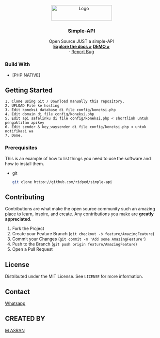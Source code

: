 <br />
<p align="center">
  <a href="https://github.com/ridped/simple-api">
    <img src="https://www.ridped.com/way/logo.png" alt="Logo" width="199" height="51">
  </a>

  <h3 align="center">Simple-API</h3>

  <p align="center">
    Open Source JUST a simple-API
    <br />
    <a href="https://github.com/ridped/simple-api"><strong>Explore the docs »</strong></a>
    <a href="https://api.ridped.com"><strong>DEMO »</strong></a>
    <br />
    ·
    <a href="https://github.com/ridped/simple-api/issues">Report Bug</a>
  </p>
</p>

### Build With

* [PHP NATIVE]


<!-- GETTING STARTED -->
## Getting Started

	1. Clone using Git / Download manually this repository.
	2. UPLOAD File ke hosting
	3. Edit koneksi database di file config/koneksi.php
  	4. Edit domain di file config/koneksi.php
  	5. Edit api safelinku di file config/koneksi.php < shortlink untuk pengaktifan apikey
  	6. Edit sender & key_waysender di file config/koneksi.php < untuk notifikasi wa
	7. Done.
	
### Prerequisites

This is an example of how to list things you need to use the software and how to install them.
* git
  ```sh
  git clone https://github.com/ridped/simple-api
  ```


<!-- CONTRIBUTING -->
## Contributing

Contributions are what make the open source community such an amazing place to learn, inspire, and create. Any contributions you make are **greatly appreciated**.

1. Fork the Project
2. Create your Feature Branch (`git checkout -b feature/AmazingFeature`)
3. Commit your Changes (`git commit -m 'Add some AmazingFeature'`)
4. Push to the Branch (`git push origin feature/AmazingFeature`)
5. Open a Pull Request



<!-- LICENSE -->
## License

Distributed under the MIT License. See `LICENSE` for more information.



<!-- CONTACT -->
## Contact
<a href="https://wa.me/6285255646434">Whatsapp</a><br>

<!-- CREATED BY -->
## CREATED BY
<a href="https://wa.me/6285255646434">M ASRAN</a><br>
